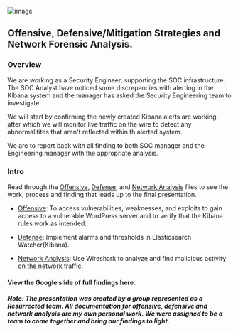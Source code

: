 ![image](https://user-images.githubusercontent.com/85250007/174460631-b03f6efc-40e8-48d0-86da-da1a37cdec02.png)

## Offensive, Defensive/Mitigation Strategies and Network Forensic Analysis.

### Overview

We are working as a Security Engineer, supporting the SOC infrastructure. The SOC Analyst have noticed some discrepancies with alerting in the Kibana system and the manager has asked the Security Engineering team to investigate.

We will start by confirming the newly created Kibana alerts are working, after which we will monitor live traffic on the wire to detect any abnormalitites that aren't reflected within th alerted system.

We are to report back with all finding to both SOC manager and the Engineering manager with the appropriate analysis.

### Intro

Read through the [Offensive](https://github.com/IndieSpaceViking/CyberSec-Pro-Final/blob/main/Offensive.md), [Defense](https://github.com/IndieSpaceViking/CyberSec-Pro-Final/blob/main/Defensive.md), and [Network Analysis](https://github.com/IndieSpaceViking/CyberSec-Pro-Final/blob/main/NetworkAnalysis.md) files to see the work, process and finding that leads up to the final presentation.

- [Offensive](https://github.com/IndieSpaceViking/CyberSec-Pro-Final/blob/main/Offensive.md): To access vulnerabilities, weaknesses, and exploits to gain access to a vulnerable WordPress server and to verify that the Kibana rules work as intended.

- [Defense](https://github.com/IndieSpaceViking/CyberSec-Pro-Final/blob/main/Defensive.md): Implement alarms and thresholds in Elasticsearch Watcher(Kibana).

- [Network Analysis](https://github.com/IndieSpaceViking/CyberSec-Pro-Final/blob/main/NetworkAnalysis.md): Use Wireshark to analyze and find malicious activity on the network traffic.


#### View the Google slide of full findings here.

##### Note: The presentation was created by a group represented as a Resurrected team. All documentation for offensive, defensive and network analysis are my own personal work. We were assigned to be a team to come together and bring our findings to light.

